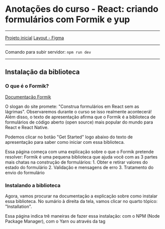 # Anotações do curso - React: criando formulários com Formik e yup

---

[Projeto inicial](https://github.com/alura-cursos/3650-formik/tree/projeto-base)
[Layout - Figma](https://www.figma.com/file/DGIzbfXEi27oiKzI0nGMIV/Freelando-%7C-WebApp-com-React?type=design&mode=design)

---

Comando para subir servidor: ```npm run dev```

---

## Instalação da biblioteca
### O que é o Formik?
[Documentação Formik]( http://formik.org)

O slogan do site promete: "Construa formulários em React sem as lágrimas". Observaremos durante o curso se isso realmente acontecerá! Além disso, o texto de apresentação afirma que o Formik é a biblioteca de formulários de código aberto (open source) mais popular do mundo para React e React Native.

Podemos clicar no botão "Get Started" logo abaixo do texto de apresentação para saber como iniciar com essa biblioteca.

Essa página começa com uma explicação sobre o que o Formik pretende resolver:
Formik é uma pequena biblioteca que ajuda você com as 3 partes mais chatas na construção de formulários: 1. Obter e retirar valores do estado do formulário 2. Validação e mensagens de erro 3. Tratamento do envio do formulário

### Instalando a biblioteca
Agora, vamos procurar na documentação a explicação sobre como instalar essa biblioteca. No sumário à direita da tela, vamos clicar no quarto tópico: "Installation".

Essa página indica trê maneiras de fazer essa instalação: com o NPM (Node Package Manager), com o Yarn ou através da tag <script>.

Todas as bibliotecas instaladas no nosso projeto foram instaladas com NPM. Então, vamos seguir as instruções da documentação e copiar o seguinte comando: ```npm install formik --save```

Em seguida retornamos ao VS Code e abrimos o terminal, clicando em "Terminal > New terminal" no menu superior. Vamos colar o comando que copiamos nesse terminal e pressionar "Enter". A instalação será feita automaticamente!

Agora que já conhecemos um pouco sobre o Formik e o instalamos em nosso projeto, vamos começar a utilizá-lo para refatorar o formulário do Freelando.

---

## Formik
Pessoas desenvolvedoras que utilizam React em seus projetos frequentemente se deparam com a tarefa de criar formulários interativos. Gerenciar estado, validação, erros e envio de dados pode ser trabalhoso e consumir tempo.

A biblioteca Formik surge como uma solução poderosa, simplificando e otimizando o desenvolvimento de formulários. Com ela, você tem os seguintes benefícios:

Criar formulários com menos código: diminua a repetição e concentre-se na lógica da sua aplicação.
Validação: implemente validações personalizadas.
Experiência aprimorada: tenha uma experiência de desenvolvimento mais fluida e produtiva.
Comunidade ativa: aprenda com uma comunidade ativa e documentação extensa para suporte e aprendizado.

---

## Render prop
Em um formulário contendo com campos de digitação construído como inputs do HTML ainda há a necessidade de obter de maneira manual a inserção dos valores salvos no campo de digitação. Mas como podemos ter acesso a esses valores?

O componente <Formik> do Formik permite que você passe uma função como filho, o que é comumente conhecido como uma render prop. Essa abordagem é uma técnica poderosa em React que permite a composição de componentes de forma flexível, permitindo que os componentes pais repassem lógica para os componentes filhos. Exemplo:
```
<Formik initialValues={{nome: “”}}>
(formik => {
//formulário
})
/>
```

Quando você passa uma função como filho para o <Formik>, essa função é chamada com um objeto contendo várias utilidades e informações relacionadas ao formulário, como valores do formulário, funções de manipulação de eventos (como handleChange e handleSubmit), estado de validação, entre outros. No caso do nosso exemplo, podemos usar o parâmetro para acessar os valores do Formik, como formik.values.nome ou formik.handleChange.

---

##  componentes do formulário

Formik surge como uma biblioteca poderosa em React, simplificando o gerenciamento de estado e validação em formulários. Para utilizar ao máximo essa ferramenta, podemos também aplicar os componentes prontos disponibilizados por ela.

Um dos principais componentes do Formik é o componente <Form>. Usado para envolver e gerenciar um formulário React. Ao utilizá-lo, ele automaticamente cuida de rastrear os valores do formulário, lidar com eventos de envio e fornecer funções de manipulação de formulário como handleChange, handleSubmit, entre outras.

Além dele, temos o componente <Field>, uma ferramenta essencial para lidar com campos individuais em formulários React gerenciados pelo Formik. Ele simplifica o processo de rastreamento de valores e mudanças em campos de entrada, gerenciamento de estado, validação de entrada e encapsulamento de lógica de campo.

Dessa maneira, não precisamos mais utilizar o parâmetro do render prop. Ao definir o tipo e o nome do campo no Field, ele já faz a iniciativa de gerenciar o estado.

Todos esses componentes devem ser envolvidos pelo <Formik>: é o componente de nível superior. Ele é usado para envolver todo o componente de formulário e fornecer as funcionalidades principais da biblioteca, como rastreamento de estado, validação de formulário e manipulação de envio. É responsável por coordenar toda a lógica do Formik dentro do seu aplicativo.

Ao utilizar todos esses componentes em conjunto, você se beneficia de um gerenciamento de estado centralizado, abstração de lógica de formulário, facilidade de uso e manutenção, e uma experiência de desenvolvimento mais eficiente para criar formulários em aplicações React.

---

## 



